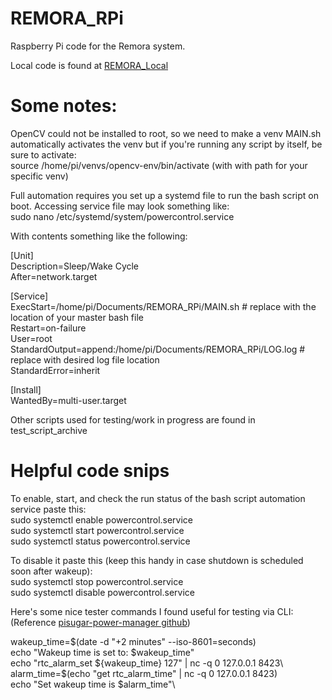 # REMORA_RPi
Raspberry Pi code for the Remora system.

Local code is found at [REMORA_Local](https://github.com/mjpeauroi/REMORA_Local)

# Some notes:
OpenCV could not be installed to root, so we need to make a venv
MAIN.sh automatically activates the venv but if you're running any script by itself, be sure to activate:\
source /home/pi/venvs/opencv-env/bin/activate (with with path for your specific venv)

Full automation requires you set up a systemd file to run the bash script on boot. Accessing service file may look something like:\
sudo nano /etc/systemd/system/powercontrol.service

With contents something like the following:

[Unit]\
Description=Sleep/Wake Cycle\
After=network.target

[Service]\
ExecStart=/home/pi/Documents/REMORA_RPi/MAIN.sh  # replace with the location of your master bash file\
Restart=on-failure\
User=root\
StandardOutput=append:/home/pi/Documents/REMORA_RPi/LOG.log  # replace with desired log file location\
StandardError=inherit

[Install]\
WantedBy=multi-user.target

Other scripts used for testing/work in progress are found in test_script_archive

# Helpful code snips
To enable, start, and check the run status of the bash script automation service paste this:\
sudo systemctl enable powercontrol.service\
sudo systemctl start powercontrol.service\
sudo systemctl status powercontrol.service

To disable it paste this (keep this handy in case shutdown is scheduled soon after wakeup):\
sudo systemctl stop powercontrol.service\
sudo systemctl disable powercontrol.service

Here's some nice tester commands I found useful for testing via CLI:\
(Reference [pisugar-power-manager github](https://github.com/PiSugar/pisugar-power-manager-rs))

wakeup_time=$(date -d "+2 minutes" --iso-8601=seconds)\
echo "Wakeup time is set to: $wakeup_time"\
echo "rtc_alarm_set ${wakeup_time} 127" | nc -q 0 127.0.0.1 8423\
alarm_time=$(echo "get rtc_alarm_time" | nc -q 0 127.0.0.1 8423)\
echo "Set wakeup time is $alarm_time"\

